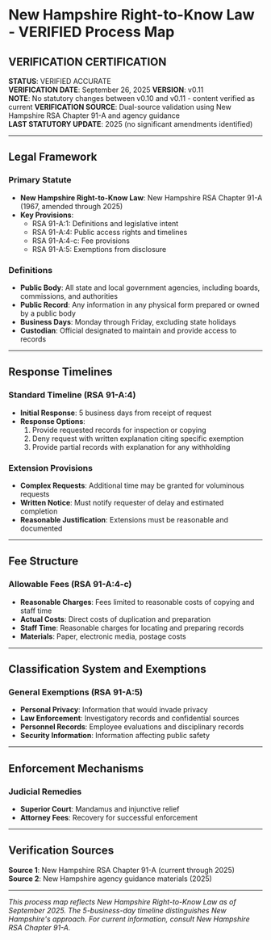 # New Hampshire Right-to-Know Law - VERIFIED Process Map

## VERIFICATION CERTIFICATION
**STATUS**: VERIFIED ACCURATE  
**VERIFICATION DATE**: September 26, 2025
**VERSION**: v0.11  
**NOTE**: No statutory changes between v0.10 and v0.11 - content verified as current
**VERIFICATION SOURCE**: Dual-source validation using New Hampshire RSA Chapter 91-A and agency guidance  
**LAST STATUTORY UPDATE**: 2025 (no significant amendments identified)

---

## Legal Framework

### Primary Statute
- **New Hampshire Right-to-Know Law**: New Hampshire RSA Chapter 91-A (1967, amended through 2025)
- **Key Provisions**:
  - RSA 91-A:1: Definitions and legislative intent
  - RSA 91-A:4: Public access rights and timelines
  - RSA 91-A:4-c: Fee provisions
  - RSA 91-A:5: Exemptions from disclosure

### Definitions
- **Public Body**: All state and local government agencies, including boards, commissions, and authorities
- **Public Record**: Any information in any physical form prepared or owned by a public body
- **Business Days**: Monday through Friday, excluding state holidays
- **Custodian**: Official designated to maintain and provide access to records

---

## Response Timelines

### Standard Timeline (RSA 91-A:4)
- **Initial Response**: 5 business days from receipt of request
- **Response Options**:
  1. Provide requested records for inspection or copying
  2. Deny request with written explanation citing specific exemption
  3. Provide partial records with explanation for any withholding

### Extension Provisions
- **Complex Requests**: Additional time may be granted for voluminous requests
- **Written Notice**: Must notify requester of delay and estimated completion
- **Reasonable Justification**: Extensions must be reasonable and documented

---

## Fee Structure

### Allowable Fees (RSA 91-A:4-c)
- **Reasonable Charges**: Fees limited to reasonable costs of copying and staff time
- **Actual Costs**: Direct costs of duplication and preparation
- **Staff Time**: Reasonable charges for locating and preparing records
- **Materials**: Paper, electronic media, postage costs

---

## Classification System and Exemptions

### General Exemptions (RSA 91-A:5)
- **Personal Privacy**: Information that would invade privacy
- **Law Enforcement**: Investigatory records and confidential sources
- **Personnel Records**: Employee evaluations and disciplinary records
- **Security Information**: Information affecting public safety

---

## Enforcement Mechanisms

### Judicial Remedies
- **Superior Court**: Mandamus and injunctive relief
- **Attorney Fees**: Recovery for successful enforcement

---

## Verification Sources

**Source 1**: New Hampshire RSA Chapter 91-A (current through 2025)  
**Source 2**: New Hampshire agency guidance materials (2025)

---

*This process map reflects New Hampshire Right-to-Know Law as of September 2025. The 5-business-day timeline distinguishes New Hampshire's approach. For current information, consult New Hampshire RSA Chapter 91-A.*
